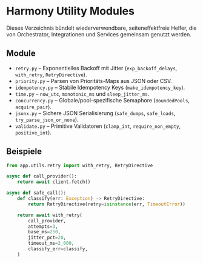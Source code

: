 # Harmony Utility Modules

Dieses Verzeichnis bündelt wiederverwendbare, seiteneffektfreie Helfer, die von
Orchestrator, Integrationen und Services gemeinsam genutzt werden.

## Module

- `retry.py` – Exponentielles Backoff mit Jitter (`exp_backoff_delays`,
  `with_retry`, `RetryDirective`).
- `priority.py` – Parsen von Prioritäts-Maps aus JSON oder CSV.
- `idempotency.py` – Stabile Idempotency Keys (`make_idempotency_key`).
- `time.py` – `now_utc`, `monotonic_ms` und `sleep_jitter_ms`.
- `concurrency.py` – Globale/pool-spezifische Semaphore (`BoundedPools`,
  `acquire_pair`).
- `jsonx.py` – Sichere JSON Serialisierung (`safe_dumps`, `safe_loads`,
  `try_parse_json_or_none`).
- `validate.py` – Primitive Validatoren (`clamp_int`, `require_non_empty`,
  `positive_int`).

## Beispiele

```python
from app.utils.retry import with_retry, RetryDirective

async def call_provider():
    return await client.fetch()

async def safe_call():
    def classify(err: Exception) -> RetryDirective:
        return RetryDirective(retry=isinstance(err, TimeoutError))

    return await with_retry(
        call_provider,
        attempts=3,
        base_ms=250,
        jitter_pct=20,
        timeout_ms=2_000,
        classify_err=classify,
    )
```
